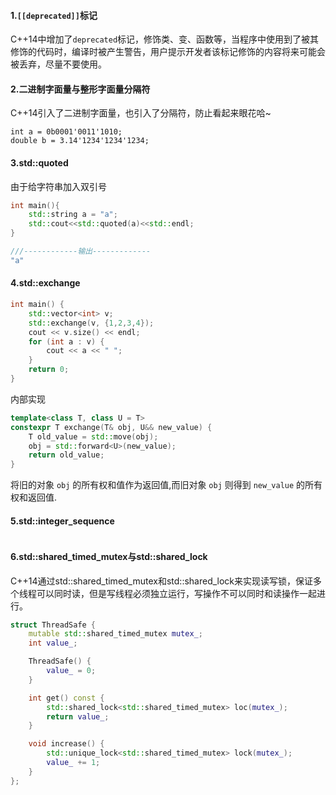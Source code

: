 #### 1.`[[deprecated]]`标记

C++14中增加了`deprecated`标记，修饰类、变、函数等，当程序中使用到了被其修饰的代码时，编译时被产生警告，用户提示开发者该标记修饰的内容将来可能会被丢弃，尽量不要使用。

#### 2.二进制字面量与整形字面量分隔符
C++14引入了二进制字面量，也引入了分隔符，防止看起来眼花哈~
```
int a = 0b0001'0011'1010;
double b = 3.14'1234'1234'1234;
```

#### 3.std::quoted
由于给字符串加入双引号
```C++
int main(){
    std::string a = "a";
    std::cout<<std::quoted(a)<<std::endl;
}

///------------输出-------------
"a"
```

#### 4.std::exchange
```C++
int main() {
    std::vector<int> v;
    std::exchange(v, {1,2,3,4});
    cout << v.size() << endl;
    for (int a : v) {
        cout << a << " ";
    }
    return 0;
}
```

内部实现
```C++
template<class T, class U = T>
constexpr T exchange(T& obj, U&& new_value) {
    T old_value = std::move(obj);
    obj = std::forward<U>(new_value);
    return old_value;
}
```

将旧的对象 `obj` 的所有权和值作为返回值,而旧对象 `obj` 则得到 `new_value` 的所有权和返回值.

#### 5.std::integer_sequence

```

```


#### 6.std::shared_timed_mutex与std::shared_lock

C++14通过std::shared_timed_mutex和std::shared_lock来实现读写锁，保证多个线程可以同时读，但是写线程必须独立运行，写操作不可以同时和读操作一起进行。

```C++
struct ThreadSafe {
    mutable std::shared_timed_mutex mutex_;
    int value_;

    ThreadSafe() {
        value_ = 0;
    }

    int get() const {
        std::shared_lock<std::shared_timed_mutex> loc(mutex_);
        return value_;
    }

    void increase() {
        std::unique_lock<std::shared_timed_mutex> lock(mutex_);
        value_ += 1;
    }
};
```